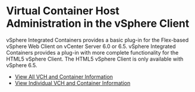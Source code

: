 # Virtual Container Host Administration in the vSphere Client #

vSphere Integrated Containers provides a basic plug-in for the Flex-based vSphere Web Client on vCenter Server 6.0 or 6.5. vSphere Integrated Containers provides a plug-in with more complete functionality for the HTML5 vSphere Client. The HTML5 vSphere Client is only available with vSphere 6.5. 

* [View All VCH and Container Information](access_h5_ui.md)
* [View Individual VCH and Container Information](vch_portlet_ui.md)